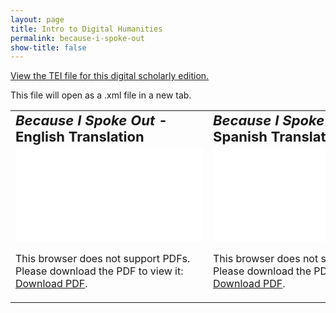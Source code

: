 ```yaml
---
layout: page
title: Intro to Digital Humanities
permalink: because-i-spoke-out
show-title: false
---
```

<a href="assets/xml/poetry template because I spoke out.xml" target="_blank">View the TEI file for this digital scholarly edition.</a>
<p>This file will open as a .xml file in a new tab.</p>
<table border="0">
 <tr>
    <td><b style="font-size:22px"><i>Because I Spoke Out</i> - English Translation</b></td>
    <td><b style="font-size:22px"><i>Because I Spoke Out</i> - Spanish Translation</b></td>
 </tr>
 <tr>
    <td><object data="assets/pdfs/because-i-spoke-out-english.pdf" type="application/pdf" width="500px" height="600px">
    <embed src="assets/pdfs/because-i-spoke-out-english.pdf">
        <p>This browser does not support PDFs. Please download the PDF to view it: <a href="assets/pdfs/because-i-spoke-out-english.pdf">Download PDF</a>.</p>
    </embed>
</object>
</td>
    <td><object data="assets/pdfs/because-i-spoke-out-spanish.pdf" type="application/pdf" width="500px" height="600px">
    <embed src="assets/pdfs/because-i-spoke-out-spanish.pdf">
        <p>This browser does not support PDFs. Please download the PDF to view it: <a href="assets/pdfs/because-i-spoke-out-spanish.pdf">Download PDF</a>.</p>
    </embed>
</object></td>
 </tr>
</table>
